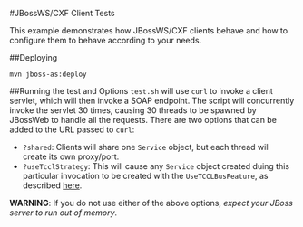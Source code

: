 #JBossWS/CXF Client Tests

This example demonstrates how JBossWS/CXF clients behave and how to configure
them to behave according to your needs.

##Deploying

```
mvn jboss-as:deploy
```

##Running the test and Options
`test.sh` will use `curl` to invoke a client servlet, which will then invoke a
SOAP endpoint.  The script will concurrently invoke the servlet 30 times,
causing 30 threads to be spawned by JBossWeb to handle all the requests.  There
are two options that can be added to the URL passed to `curl`:

- `?shared`: Clients will share one `Service` object, but each thread will
  create its own proxy/port.
- `?useTcclStrategy`: This will cause any `Service` object created duing this
  particular invocation to be created with the `UseTCCLBusFeature`, as described [here](https://docs.jboss.org/author/display/JBWS/Apache+CXF+integration#ApacheCXFintegration-BusselectionstrategiesforJAXWSclients).

**WARNING**: If you do not use either of the above options, *expect your JBoss server to run out of memory*.

